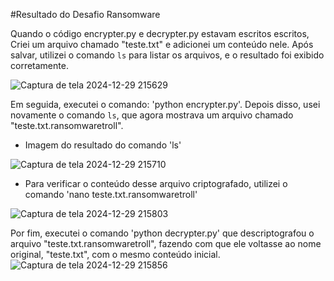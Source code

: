 #Resultado do Desafio Ransomware

Quando o código encrypter.py e decrypter.py estavam escritos escritos, Criei um arquivo chamado "teste.txt" e adicionei um conteúdo nele. Após salvar, utilizei o comando ``` ls ``` para listar os arquivos, e o resultado foi exibido corretamente.

![Captura de tela 2024-12-29 215629](https://github.com/user-attachments/assets/0319c0bd-a620-43c5-ac48-8bfa29fd9459)

Em seguida, executei o comando: 'python encrypter.py'. Depois disso, usei novamente o comando ``` ls ```, que agora mostrava um arquivo chamado "teste.txt.ransomwaretroll".

- Imagem do resultado do comando 'ls'

![Captura de tela 2024-12-29 215710](https://github.com/user-attachments/assets/aad8bc5d-0e41-4ffd-a11a-e1ab58366396)
  
- Para verificar o conteúdo desse arquivo criptografado, utilizei o comando 'nano teste.txt.ransomwaretroll'

![Captura de tela 2024-12-29 215803](https://github.com/user-attachments/assets/b6f61915-4c76-4698-a59f-9ae5d3db4170)

  
Por fim, executei o comando 'python decrypter.py' que descriptografou o arquivo "teste.txt.ransomwaretroll", fazendo com que ele voltasse ao nome original, "teste.txt", com o mesmo conteúdo inicial.
  ![Captura de tela 2024-12-29 215856](https://github.com/user-attachments/assets/47b75c4e-1815-40bd-a20c-165cd66a1f21)




